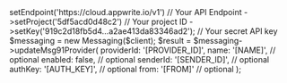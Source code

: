 <?php

use Appwrite\Client;
use Appwrite\Services\Messaging;

$client = (new Client())
    ->setEndpoint('https://cloud.appwrite.io/v1') // Your API Endpoint
    ->setProject('5df5acd0d48c2') // Your project ID
    ->setKey('919c2d18fb5d4...a2ae413da83346ad2'); // Your secret API key

$messaging = new Messaging($client);

$result = $messaging->updateMsg91Provider(
    providerId: '[PROVIDER_ID]',
    name: '[NAME]', // optional
    enabled: false, // optional
    senderId: '[SENDER_ID]', // optional
    authKey: '[AUTH_KEY]', // optional
    from: '[FROM]' // optional
);